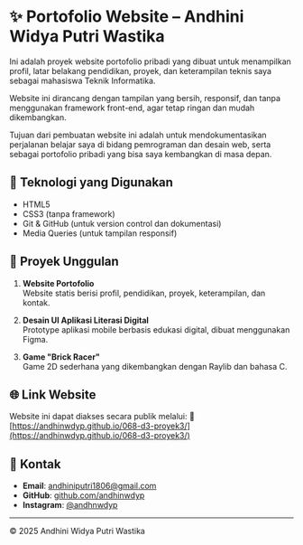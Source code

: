 # ✨ Portofolio Website – Andhini Widya Putri Wastika

Ini adalah proyek website portofolio pribadi yang dibuat untuk menampilkan profil, latar belakang pendidikan, proyek, dan keterampilan teknis saya sebagai mahasiswa Teknik Informatika.

Website ini dirancang dengan tampilan yang bersih, responsif, dan tanpa menggunakan framework front-end, agar tetap ringan dan mudah dikembangkan.

Tujuan dari pembuatan website ini adalah untuk mendokumentasikan perjalanan belajar saya di bidang pemrograman dan desain web, serta sebagai portofolio pribadi yang bisa saya kembangkan di masa depan.

## 🔧 Teknologi yang Digunakan

- HTML5
- CSS3 (tanpa framework)
- Git & GitHub (untuk version control dan dokumentasi)
- Media Queries (untuk tampilan responsif)

## 📁 Proyek Unggulan

1. **Website Portofolio**  
   Website statis berisi profil, pendidikan, proyek, keterampilan, dan kontak.

2. **Desain UI Aplikasi Literasi Digital**  
   Prototype aplikasi mobile berbasis edukasi digital, dibuat menggunakan Figma.

3. **Game "Brick Racer"**  
   Game 2D sederhana yang dikembangkan dengan Raylib dan bahasa C.

## 🌐 Link Website

Website ini dapat diakses secara publik melalui:
🔗 [https://andhinwdyp.github.io/068-d3-proyek3/](https://andhinwdyp.github.io/068-d3-proyek3/)


## 📄 Kontak

- **Email**: andhiniputri1806@gmail.com  
- **GitHub**: [github.com/andhinwdyp](https://github.com/andhinwdyp)  
- **Instagram**: [@andhnwdyp](https://instagram.com/andhnwdyp)

---

© 2025 Andhini Widya Putri Wastika
